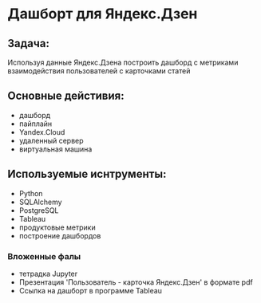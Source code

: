 # Дашборт для Яндекс.Дзен

## Задача:
Используя данные Яндекс.Дзена построить дашборд с метриками взаимодействия пользователей с карточками статей 

## Основные дейстивия:
- дашборд
- пайплайн
- Yandex.Cloud
- удаленный сервер
- виртуальная машина

## Используемые иснтрументы:
- Python
- SQLAlchemy
- PostgreSQL
- Tableau
- продуктовые метрики
- построение дашбордов

### Вложенные фалы
- тетрадка Jupyter
- Презентация 'Пользователь - карточка Яндекс.Дзен' в формате pdf
- Cсылка на дашборт в программе Tableau
